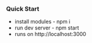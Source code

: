 ### Quick Start ###

* install modules  - npm i
* run dev server  - npm start
* runs on http://localhost:3000